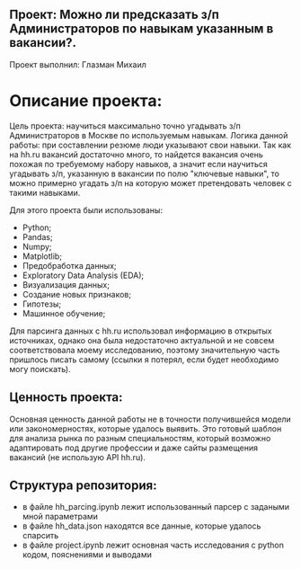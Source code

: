 ## Проект: Можно ли предсказать з/п Администраторов по навыкам указанным в вакансии?.

Проект выполнил: Глазман Михаил

# Описание проекта:

Цель проекта: научиться максимально точно угадывать з/п Администраторов в Москве по используемым навыкам. 
Логика данной работы: при составлении резюме люди указывают свои навыки. Так как на hh.ru вакансий достаточно много, то найдется вакансия очень
похожая по требуемому набору навыков, а значит если научиться угадывать з/п, указанную в вакансии по полю "ключевые навыки", то можно примерно
угадать з/п на которую может претендовать человек с такими навыками.

Для этого проекта были использованы:
- Python;
- Pandas;
- Numpy; 
- Matplotlib;
- Предобработка данных;
- Exploratory Data Analysis (EDA);
- Визуализация данных;
- Создание новых признаков;
- Гипотезы;
- Машинное обучение;

Для парсинга данных с hh.ru использовал информацию в открытых источниках, однако она была недостаточно актуальной и не совсем соответствовала моему исследованию, поэтому значительную часть пришлось писать самому (ссылки я потерял, если будет необходимо могу поискать).

## Ценность проекта:

Основная ценность данной работы не в точности получившейся модели или закономерностях, которые удалось выявить. Это готовый шаблон для анализа рынка по разным специальностям, который возможно адаптировать под другие профессии и даже сайты размещения вакансий (не использую API hh.ru).

## Структура репозитория:

- в файле hh_parcing.ipynb лежит использованный парсер с задаными мной параметрами
- в файле hh_data.json находятся все данные, которые удалось спарсить
- в файле project.ipynb лежит основная часть исследования с python кодом, пояснениями и выводами

